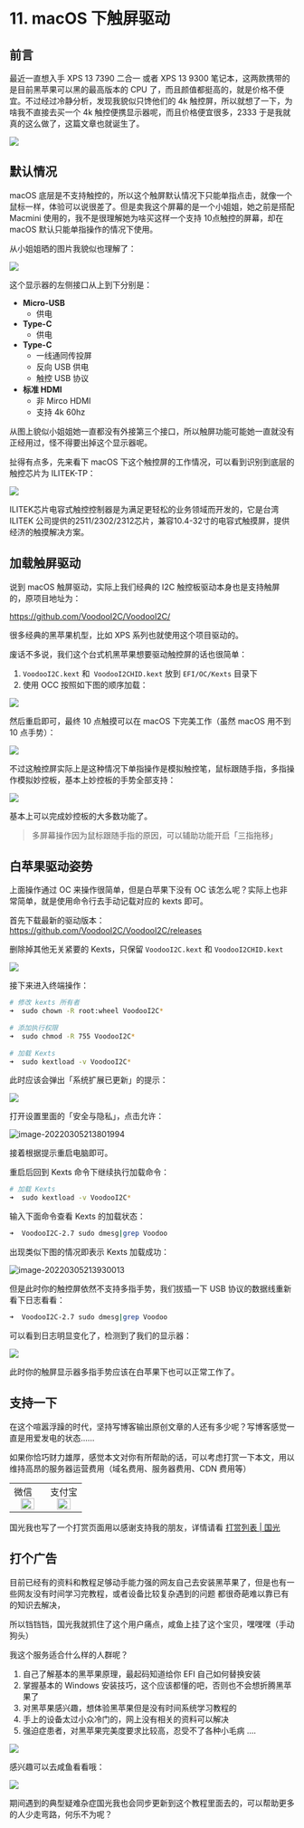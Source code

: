 # 11. macOS 下触屏驱动

## 前言

最近一直想入手 XPS 13 7390 二合一 或者 XPS 13 9300 笔记本，这两款携带的是目前黑苹果可以黑的最高版本的 CPU 了，而且颜值都挺高的，就是价格不便宜。不过经过冷静分析，发现我貌似只馋他们的 4k 触控屏，所以就想了一下，为啥我不直接去买一个 4k 触控便携显示器呢，而且价格便宜很多，2333 于是我就真的这么做了，这篇文章也就诞生了。

![](https://image.3001.net/images/20220305/16464737072727.jpg) 

## 默认情况

macOS 底层是不支持触控的，所以这个触屏默认情况下只能单指点击，就像一个鼠标一样，体验可以说很差了。但是卖我这个屏幕的是一个小姐姐，她之前是搭配 Macmini 使用的，我不是很理解她为啥买这样一个支持 10点触控的屏幕，却在 macOS 默认只能单指操作的情况下使用。

从小姐姐晒的图片我貌似也理解了：

![](https://image.3001.net/images/20220305/16464743909986.jpeg) 

这个显示器的左侧接口从上到下分别是：

- **Micro-USB**
  - 供电
- **Type-C**
  - 供电
- **Type-C**
  - 一线通同传投屏
  - 反向 USB 供电
  - 触控 USB 协议
- **标准 HDMI** 
  - 非 Mirco HDMI
  - 支持 4k 60hz

从图上貌似小姐姐她一直都没有外接第三个接口，所以触屏功能可能她一直就没有正经用过，怪不得要出掉这个显示器呢。

扯得有点多，先来看下 macOS 下这个触控屏的工作情况，可以看到识别到底层的触控芯片为 ILITEK-TP：

![](https://image.3001.net/images/20220305/16464769438886.png)

ILITEK芯片电容式触控控制器是为满足更轻松的业务领域而开发的，它是台湾 ILITEK 公司提供的2511/2302/2312芯片，兼容10.4-32寸的电容式触摸屏，提供经济的触摸解决方案。

## 加载触屏驱动

说到 macOS 触屏驱动，实际上我们经典的 I2C 触控板驱动本身也是支持触屏的，原项目地址为：

https://github.com/VoodooI2C/VoodooI2C/

很多经典的黑苹果机型，比如 XPS 系列也就使用这个项目驱动的。

废话不多说，我们这个台式机黑苹果想要驱动触控屏的话也很简单：

1. `VoodooI2C.kext` 和` VoodooI2CHID.kext` 放到 `EFI/OC/Kexts` 目录下
2. 使用 OCC 按照如下图的顺序加载：

![](https://image.3001.net/images/20220305/16464752859502.png) 

然后重启即可，最终 10 点触摸可以在 macOS 下完美工作（虽然 macOS 用不到 10 点手势）：

![](https://image.3001.net/images/20220305/16464755783361.jpg) 

不过这触控屏实际上是这种情况下单指操作是模拟触控笔，鼠标跟随手指，多指操作模拟妙控板，基本上妙控板的手势全部支持：

![](https://image.3001.net/images/20220305/16464762537969.png) 

基本上可以完成妙控板的大多数功能了。

> 多屏幕操作因为鼠标跟随手指的原因，可以辅助功能开启「三指拖移」

## 白苹果驱动姿势

上面操作通过 OC 来操作很简单，但是白苹果下没有 OC 该怎么呢？实际上也非常简单，就是使用命令行去手动记载对应的 kexts 即可。

首先下载最新的驱动版本：https://github.com/VoodooI2C/VoodooI2C/releases

删除掉其他无关紧要的 Kexts，只保留 `VoodooI2C.kext` 和 `VoodooI2CHID.kext` 

![](https://image.3001.net/images/20220305/16464873056837.png) 

接下来进入终端操作：

```bash
# 修改 kexts 所有者
➜  sudo chown -R root:wheel VoodooI2C*
 
# 添加执行权限
➜  sudo chmod -R 755 VoodooI2C*
 
# 加载 Kexts
➜  sudo kextload -v VoodooI2C*
```

此时应该会弹出「系统扩展已更新」的提示：

![](https://image.3001.net/images/20220305/16464874572041.png) 

打开设置里面的「安全与隐私」，点击允许：



![image-20220305213801994](https://image.3001.net/images/20220305/16464874834128.png)  

接着根据提示重启电脑即可。

重启后回到 Kexts 命令下继续执行加载命令：

```bash
# 加载 Kexts
➜  sudo kextload -v VoodooI2C*
```

输入下面命令查看 Kexts 的加载状态：

```bash
➜  VoodooI2C-2.7 sudo dmesg|grep Voodoo
```

出现类似下图的情况即表示 Kexts 加载成功：

![image-20220305213930013](imgs/image-20220305213930013.png) 

但是此时你的触控屏依然不支持多指手势，我们拔插一下 USB 协议的数据线重新看下日志看看：

```bash
➜  VoodooI2C-2.7 sudo dmesg|grep Voodoo
```

可以看到日志明显变化了，检测到了我们的显示器：

![](https://image.3001.net/images/20220305/16464877106505.png)  

此时你的触屏显示器多指手势应该在白苹果下也可以正常工作了。

## 支持一下

在这个喧嚣浮躁的时代，坚持写博客输出原创文章的人还有多少呢？写博客感觉一直是用爱发电的状态......

如果你恰巧财力雄厚，感觉本文对你有所帮助的话，可以考虑打赏一下本文，用以维持高昂的服务器运营费用（域名费用、服务器费用、CDN 费用等）

<table>
    <tr>
        <td>微信
            <center><img src="https://image.3001.net/images/20200421/1587449920128.jpg " width="70%"></center>
        </td>
        <td width="50%">
          支付宝
            <center><img src="https://image.3001.net/images/20200421/15874503376388.jpg" width="70%"></center>
        </td>
    </tr>
</table>

国光我也写了一个打赏页面用以感谢支持我的朋友，详情请看 [打赏列表 | 国光](https://www.sqlsec.com/dashang.html)



## 打个广告

目前已经有的资料和教程足够动手能力强的网友自己去安装黑苹果了，但是也有一些网友没有时间学习完教程，或者设备比较复杂遇到的问题
都很奇葩难以靠已有的知识去解决，

所以铛铛铛，国光我就抓住了这个用户痛点，咸鱼上挂了这个宝贝，嘿嘿嘿（手动狗头）

我这个服务适合什么样的人群呢？

1. 自己了解基本的黑苹果原理，最起码知道给你 EFI 自己如何替换安装
2. 掌握基本的 Windows 安装技巧，这个应该都懂的吧，否则也不会想折腾黑苹果了
3. 对黑苹果感兴趣，想体验黑苹果但是没有时间系统学习教程的
4. 手上的设备太过小众冷门的，网上没有相关的资料可以解决
5. 强迫症患者，对黑苹果完美度要求比较高，忍受不了各种小毛病
   ....

![](https://image.3001.net/images/20220319/16476611133376.png) 

感兴趣可以去咸鱼看看哦：

![](https://image.3001.net/images/20220319/16476612238377.jpg) 

期间遇到的典型疑难杂症国光我也会同步更新到这个教程里面去的，可以帮助更多的人少走弯路，何乐不为呢？
